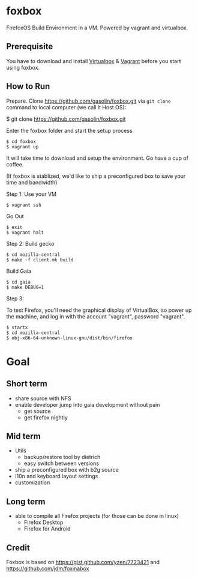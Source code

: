 foxbox
=========

FirefoxOS Build Environment in a VM.
Powered by vagrant and virtualbox.


## Prerequisite

You have to download and install [Virtualbox](https://www.virtualbox.org/wiki/Downloads) & [Vagrant](http://www.vagrantup.com/downloads) before you start using foxbox.

## How to Run

Prepare. Clone https://github.com/gasolin/foxbox.git via `git clone` command to local computer (we call it Host OS):

  $ git clone https://github.com/gasolin/foxbox.git

Enter the foxbox folder and start the setup process

    $ cd foxbox
    $ vagrant up

It will take time to download and setup the environment. Go have a cup of coffee.

(If foxbox is stablized, we'd like to ship a preconfigured box to save your time and bandwidth)

Step 1: Use your VM

    $ vagrant ssh

Go Out

    $ exit
    $ vagrant halt


Step 2: Build gecko

    $ cd mozilla-central
    $ make -f client.mk build

Build Gaia

    $ cd gaia
    $ make DEBUG=1

Step 3:

To test Firefox, you'll need the graphical display of VirtualBox,
so power up the machine, and log in with the account "vagrant", password "vagrant".

    $ startx
    $ cd mozilla-central
    $ obj-x86-64-unknown-linux-gnu/dist/bin/firefox


# Goal

## Short term

- share source with NFS
- enable developer jump into gaia development without pain
  - get source
  - get firefox nightly


## Mid term

- Utils
  - backup/restore tool by dietrich
  - easy switch between versions
- ship a preconfigured box with b2g source
- l10n and keyboard layout settings
- customization

## Long term

- able to compile all Firefox projects (for those can be done in linux)
  - Firefox Desktop
  - Firefox for Android

## Credit

Foxbox is based on https://gist.github.com/yzen/7723421 and https://github.com/jdm/foxinabox
